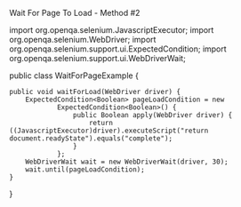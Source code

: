 Wait For Page To Load - Method #2

import org.openqa.selenium.JavascriptExecutor;
import org.openqa.selenium.WebDriver;
import org.openqa.selenium.support.ui.ExpectedCondition;
import org.openqa.selenium.support.ui.WebDriverWait;

public class WaitForPageExample {

    public void waitForLoad(WebDriver driver) {
        ExpectedCondition<Boolean> pageLoadCondition = new
                ExpectedCondition<Boolean>() {
                    public Boolean apply(WebDriver driver) {
                        return ((JavascriptExecutor)driver).executeScript("return document.readyState").equals("complete");
                    }
                };
        WebDriverWait wait = new WebDriverWait(driver, 30);
        wait.until(pageLoadCondition);
    }
}
